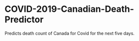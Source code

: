 # COVID-2019-Canadian-Death-Predictor
Predicts death count of Canada for Covid for the next five days.
